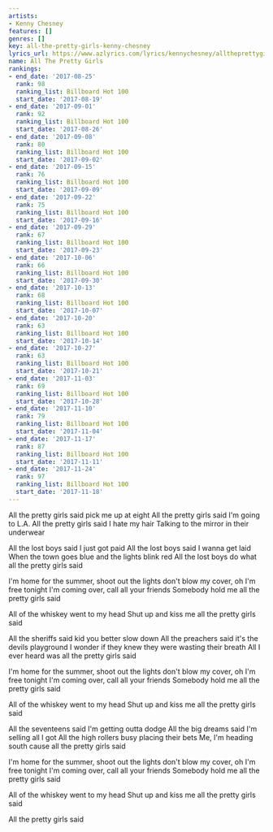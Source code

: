 ```yaml
---
artists:
- Kenny Chesney
features: []
genres: []
key: all-the-pretty-girls-kenny-chesney
lyrics_url: https://www.azlyrics.com/lyrics/kennychesney/alltheprettygirls.html
name: All The Pretty Girls
rankings:
- end_date: '2017-08-25'
  rank: 98
  ranking_list: Billboard Hot 100
  start_date: '2017-08-19'
- end_date: '2017-09-01'
  rank: 92
  ranking_list: Billboard Hot 100
  start_date: '2017-08-26'
- end_date: '2017-09-08'
  rank: 80
  ranking_list: Billboard Hot 100
  start_date: '2017-09-02'
- end_date: '2017-09-15'
  rank: 76
  ranking_list: Billboard Hot 100
  start_date: '2017-09-09'
- end_date: '2017-09-22'
  rank: 75
  ranking_list: Billboard Hot 100
  start_date: '2017-09-16'
- end_date: '2017-09-29'
  rank: 67
  ranking_list: Billboard Hot 100
  start_date: '2017-09-23'
- end_date: '2017-10-06'
  rank: 66
  ranking_list: Billboard Hot 100
  start_date: '2017-09-30'
- end_date: '2017-10-13'
  rank: 68
  ranking_list: Billboard Hot 100
  start_date: '2017-10-07'
- end_date: '2017-10-20'
  rank: 63
  ranking_list: Billboard Hot 100
  start_date: '2017-10-14'
- end_date: '2017-10-27'
  rank: 63
  ranking_list: Billboard Hot 100
  start_date: '2017-10-21'
- end_date: '2017-11-03'
  rank: 69
  ranking_list: Billboard Hot 100
  start_date: '2017-10-28'
- end_date: '2017-11-10'
  rank: 79
  ranking_list: Billboard Hot 100
  start_date: '2017-11-04'
- end_date: '2017-11-17'
  rank: 87
  ranking_list: Billboard Hot 100
  start_date: '2017-11-11'
- end_date: '2017-11-24'
  rank: 97
  ranking_list: Billboard Hot 100
  start_date: '2017-11-18'
---
```


All the pretty girls said pick me up at eight
All the pretty girls said I'm going to L.A.
All the pretty girls said I hate my hair
Talking to the mirror in their underwear

All the lost boys said I just got paid
All the lost boys said I wanna get laid
When the town goes blue and the lights blink red
All the lost boys do what all the pretty girls said

I'm home for the summer, shoot out the lights
don't blow my cover, oh I'm free tonight
I'm coming over, call all your friends
Somebody hold me all the pretty girls said

All of the whiskey went to my head
Shut up and kiss me all the pretty girls said

All the sheriffs said kid you better slow down
All the preachers said it's the devils playground
I wonder if they knew they were wasting their breath
All I ever heard was all the pretty girls said

I'm home for the summer, shoot out the lights
don't blow my cover, oh I'm free tonight
I'm coming over, call all your friends
Somebody hold me all the pretty girls said

All of the whiskey went to my head
Shut up and kiss me all the pretty girls said

All the seventeens said I'm getting outta dodge
All the big dreams said I'm selling all I got
All the high rollers busy placing their bets
Me, I'm heading south cause all the pretty girls said

I'm home for the summer, shoot out the lights
don't blow my cover, oh I'm free tonight
I'm coming over, call all your friends
Somebody hold me all the pretty girls said

All of the whiskey went to my head
Shut up and kiss me all the pretty girls said

All the pretty girls said



